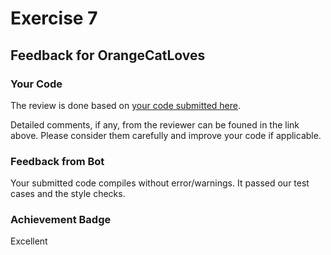 # Exercise 7
## Feedback for OrangeCatLoves
### Your Code
The review is done based on [your code submitted here](https://www.github.com/nus-cs2030s-2324-s2/ex7-OrangeCatLoves/commit/1479849d8a43490a5cc257ed901107b8a0e2c6a8).

Detailed comments, if any, from the reviewer can be founed in the link above.  Please consider them carefully and improve your code if applicable.

### Feedback from Bot
Your submitted code compiles without error/warnings.  It passed our test cases and the style checks.


### Achievement Badge

Excellent
